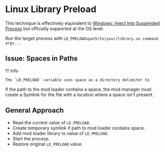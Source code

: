 ﻿# Linux Library Preload

This technique is effectively equivalent to [Windows: Inject Into Suspended Process](./Windows-InjectIntoSuspended.md) but officially supported at the OS level.

Run the target process with `LD_PRELOAD=path/to/your/library.so command args...`

## Issue: Spaces in Paths

!!! info

    The `LD_PRELOAD` variable uses space as a directory delimiter to 

If the path to the mod loader contains a space, the mod manager must create a Symlink for the file with a location where a space isn't present.

## General Approach

- Read the current value of `LD_PRELOAD`.  
- Create temporary symlink if path to mod loader contains space.  
- Add mod loader library to value of `LD_PRELOAD`.  
- Start the process.  
- Restore original `LD_PRELOAD` value.  
